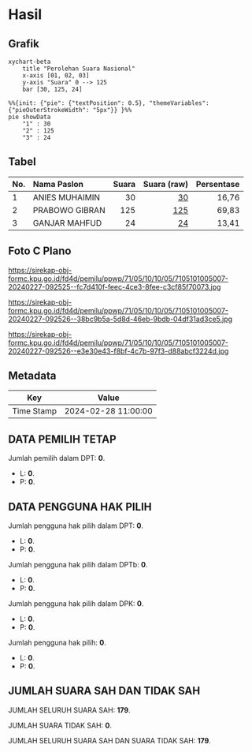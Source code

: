 # Hasil

## Grafik

```mermaid
xychart-beta
    title "Perolehan Suara Nasional"
    x-axis [01, 02, 03]
    y-axis "Suara" 0 --> 125
    bar [30, 125, 24]
```

```mermaid
%%{init: {"pie": {"textPosition": 0.5}, "themeVariables": {"pieOuterStrokeWidth": "5px"}} }%%
pie showData
    "1" : 30
    "2" : 125
    "3" : 24
```

## Tabel

| No. | Nama Paslon    | Suara | Suara (raw) | Persentase |
|:--- |:-------------- | -----:| -----------:| ----------:|
| 1   | ANIES MUHAIMIN | 30    | [30][p-1]   | 16,76      |
| 2   | PRABOWO GIBRAN | 125   | [125][p-2]  | 69,83      |
| 3   | GANJAR MAHFUD  | 24    | [24][p-3]   | 13,41      |


[p-1]: https://github.com/gigit-pemilu/pemilu-2024/blob/main/pilpres/hitung-suara/sub/71-sulawesi-utara/sub/05-minahasa-selatan/sub/10-amurang/sub/1005-ranoyapo/sub/007-tps/sub/paslon-1.txt
[p-2]: https://github.com/gigit-pemilu/pemilu-2024/blob/main/pilpres/hitung-suara/sub/71-sulawesi-utara/sub/05-minahasa-selatan/sub/10-amurang/sub/1005-ranoyapo/sub/007-tps/sub/paslon-2.txt
[p-3]: https://github.com/gigit-pemilu/pemilu-2024/blob/main/pilpres/hitung-suara/sub/71-sulawesi-utara/sub/05-minahasa-selatan/sub/10-amurang/sub/1005-ranoyapo/sub/007-tps/sub/paslon-3.txt

## Foto C Plano

https://sirekap-obj-formc.kpu.go.id/fd4d/pemilu/ppwp/71/05/10/10/05/7105101005007-20240227-092525--fc7d410f-feec-4ce3-8fee-c3cf85f70073.jpg

https://sirekap-obj-formc.kpu.go.id/fd4d/pemilu/ppwp/71/05/10/10/05/7105101005007-20240227-092526--38bc9b5a-5d8d-46eb-9bdb-04df31ad3ce5.jpg

https://sirekap-obj-formc.kpu.go.id/fd4d/pemilu/ppwp/71/05/10/10/05/7105101005007-20240227-092526--e3e30e43-f8bf-4c7b-97f3-d88abcf3224d.jpg


## Metadata

| Key        | Value               |
| ---------- | ------------------- |
| Time Stamp | 2024-02-28 11:00:00 |


## DATA PEMILIH TETAP

Jumlah pemilih dalam DPT: **0**.
 * L: **0**.
 * P: **0**.

## DATA PENGGUNA HAK PILIH

Jumlah pengguna hak pilih dalam DPT: **0**.
 * L: **0**.
 * P: **0**.

Jumlah pengguna hak pilih dalam DPTb: **0**.
 * L: **0**.
 * P: **0**.

Jumlah pengguna hak pilih dalam DPK: **0**.
 * L: **0**.
 * P: **0**.

Jumlah pengguna hak pilih: **0**.
 * L: **0**.
 * P: **0**.

## JUMLAH SUARA SAH DAN TIDAK SAH

JUMLAH SELURUH SUARA SAH: **179**.

JUMLAH SUARA TIDAK SAH: **0**.

JUMLAH SELURUH SUARA SAH DAN SUARA TIDAK SAH: **179**.


